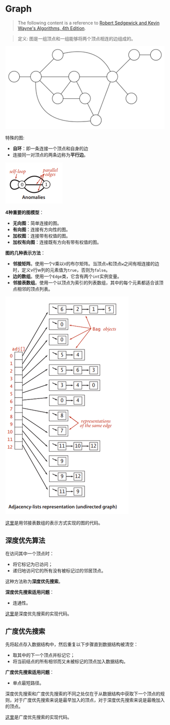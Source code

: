 # Graph

> The following content is a reference to [Robert Sedgewick and Kevin Wayne's Algorithms, 4th Edition](https://sedgewick.io/books/algorithms/).

> 定义: 图是一组顶点和一组能够将两个顶点相连的边组成的。

![image](https://github.com/janwee-sha/algorithms/blob/main/src/main/java/Graph/images/Graph.png)

特殊的图:

- **自环**：即一条连接一个顶点和自身的边
- 连接同一对顶点的两条边称为**平行边**。

![image](https://github.com/janwee-sha/algorithms/blob/main/src/main/java/Graph/images/Anomalies.png)

**4种重要的图模型**：

- **无向图**：简单连接的图。
- **有向图**：连接有方向性的图。
- **加权图**：连接带有权值的图。
- **加权有向图**：连接既有方向有带有权值的图。

**图的几种表示方法**：

- **邻接矩阵**。使用一个`V`乘以`V`的布尔矩阵。当顶点`v`和顶点`w`之间有相连接的边时，定义v行w列的元素值为`true`，否则为`false`。
- **边的数组**。使用一个`Edge`类，它含有两个`int`实例变量。
- **邻接表数组**。使用一个以顶点为索引的列表数组，其中的每个元素都适合该顶点相邻的顶点列表。

![image](https://github.com/janwee-sha/algorithms/blob/main/src/main/java/Graph/images/AdjListsRepresentation.png)

[这里](https://github.com/janwee-sha/algorithms/blob/main/src/main/java/Graph/Graph.java)是用邻接表数组的表示方式实现的图的代码。

## 深度优先算法

在访问其中一个顶点时：

- 将它标记为已访问；
- 递归地访问它的所有没有被标记过的邻居顶点。

这种方法称为**深度优先搜索**。

**深度优先搜索适用问题**：

- 连通性。

[这里](https://github.com/janwee-sha/algorithms/blob/main/src/main/java/Graph/DepthFirstSearch.java)是深度优先搜索的实现代码。

## 广度优先搜索

先将起点存入数据结构中，然后重复以下步骤直到数据结构被清空：

- 取其中的下一个顶点并标记它；
- 将当前结点的所有相邻而又未被标记的顶点加入数据结构。

**广度优先搜索适用问题**：

- 单点最短路径。

深度优先搜索和广度优先搜索的不同之处仅在于从数据结构中获取下一个顶点的规则，对于广度优先搜索来说是最早加入的顶点，对于深度优先搜索来说是最晚加入的顶点。

[这里](https://github.com/janwee-sha/algorithms/blob/main/src/main/java/Graph/BreadthFirstSearch.java)是广度优先搜索的实现代码。